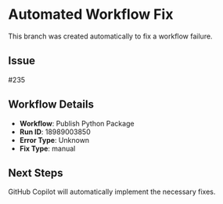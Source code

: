 # Automated Workflow Fix

This branch was created automatically to fix a workflow failure.

## Issue

#235

## Workflow Details

- **Workflow**: Publish Python Package
- **Run ID**: 18989003850
- **Error Type**: Unknown
- **Fix Type**: manual

## Next Steps

GitHub Copilot will automatically implement the necessary fixes.
